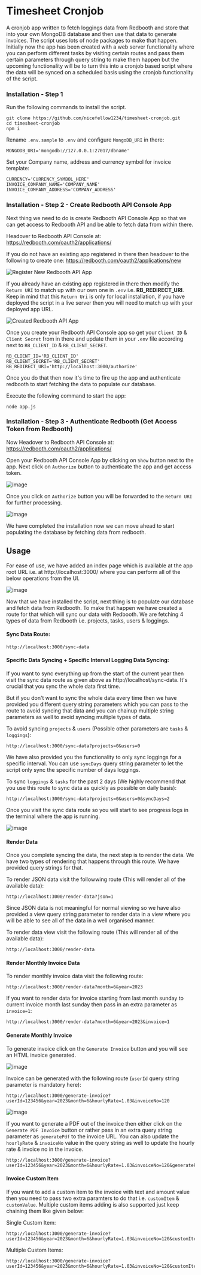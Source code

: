 ﻿# Timesheet Cronjob
A cronjob app written to fetch loggings data from Redbooth and store that into your own MongoDB database and then use that data to generate invoices. The script uses lots of node packages to make that happen. Initially now the app has been created with a web server functionality where you can perform different tasks by visiting certain routes and pass them certain parameters through query string to make them happen but the upcoming functionality will be to turn this into a cronjob based script where the data will be synced on a scheduled basis using the cronjob functionality of the script.

### Installation - Step 1

Run the following commands to install the script.

    git clone https://github.com/nicefellow1234/timesheet-cronjob.git
    cd timesheet-cronjob
    npm i

Rename `.env.sample` to `.env` and configure `MongoDB_URI` in there:

    MONGODB_URI='mongodb://127.0.0.1:27017/dbname'

Set your Company name, address and currency symbol for invoice template:

    CURRENCY='CURRENCY_SYMBOL_HERE'
    INVOICE_COMPANY_NAME='COMPANY_NAME'
    INVOICE_COMPANY_ADDRESS='COMPANY_ADDRESS'

### Installation - Step 2 - Create Redbooth API Console App

Next thing we need to do is create Redbooth API Console App so that we can get access to Redbooth API and be able to fetch data from within there.

Headover to Redbooth API Console at: https://redbooth.com/oauth2/applications/

If you do not have an existing app registered in there then headover to the following to create one: https://redbooth.com/oauth2/applications/new

![Register New Redbooth API App](https://github.com/nicefellow1234/timesheet-cronjob/assets/10282608/c50286eb-3b1b-4fff-ac41-19340b7587f8)

If you already have an existing app registered in there then modify the `Return URI` to match up with our own one in `.env` i.e. **RB_REDIRECT_URI**. Keep in mind that this `Return Uri` is only for local installation, if you have deployed the script in a live server then you will need to match up with your deployed app URL.

![Created Redbooth API App](https://github.com/nicefellow1234/timesheet-cronjob/assets/10282608/f3b3283f-5ef1-40d2-a250-e14e787a7202)

Once you create your Redbooth API Console app so get your `Client ID` & `Client Secret` from in there and update them in your `.env` file according next to `RB_CLIENT_ID` & `RB_CLIENT_SECRET`.

    RB_CLIENT_ID='RB_CLIENT_ID'
    RB_CLIENT_SECRET='RB_CLIENT_SECRET'
    RB_REDIRECT_URI='http://localhost:3000/authorize'

Once you do that then now it's time to fire up the app and authenticate redbooth to start fetching the data to populate our database. 

Execute the following command to start the app:

    node app.js

### Installation - Step 3 - Authenticate Redbooth (Get Access Token from Redbooth)

Now Headover to Redbooth API Console at: https://redbooth.com/oauth2/applications/

Open your Redbooth API Console App by clicking on `Show` button next to the app. Next click on `Authorize` button to authenticate the app and get access token.

![image](https://github.com/nicefellow1234/timesheet-cronjob/assets/10282608/160b8800-dfc6-4732-8959-551bcef82f1a)


Once you click on `Authorize` button you will be forwarded to the `Return URI` for further processing.

![image](https://github.com/nicefellow1234/timesheet-cronjob/assets/10282608/d10ed045-10f1-4521-b036-feb08e00b1a9)

We have completed the installation now we can move ahead to start populating the database by fetching data from redbooth.

## Usage

For ease of use, we have added an index page which is available at the app root URL i.e. at http://localhost:3000/ where you can perform all of the below operations from the UI.

![image](https://github.com/nicefellow1234/timesheet-cronjob/assets/10282608/65b898e3-d6f0-4474-b24e-8b4e6350b00c)


Now that we have installed the script, next thing is to populate our database and fetch data from Redbooth. To make that happen we have created a route for that which will sync our data with Redbooth. We are fetching 4 types of data from Redbooth i.e. projects, tasks, users & loggings.

#### Sync Data Route: 

    http://localhost:3000/sync-data

#### Specific Data Syncing + Specific Interval Logging Data Syncing:

If you want to sync everything up from the start of the current year then visit the sync data route as given above as http://localhost/sync-data. It's crucial that you sync the whole data first time.

But if you don't want to sync the whole data every time then we have provided you different query string parameters which you can pass to the route to avoid syncing that data and you can chainup multiple string parameters as well to avoid syncing multiple types of data.

To avoid syncing `projects` & `users` (Possible other parameters are `tasks` & `loggings`):

    http://localhost:3000/sync-data?projects=0&users=0

We have also provided you the functionality to only sync loggings for a specific interval. You can use `syncDays` query string parameter to let the script only sync the specific number of days loggings.

To sync `loggings` & `tasks` for the past 2 days (We highly recommend that you use this route to sync data as quickly as possible on daily basis):

    http://localhost:3000/sync-data?projects=0&users=0&syncDays=2

Once you visit the sync data route so you will start to see progress logs in the terminal where the app is running.

![image](https://github.com/nicefellow1234/timesheet-cronjob/assets/10282608/f06074ec-5635-48a5-93b9-3d0035bed767)

#### Render Data

Once you complete syncing the data, the next step is to render the data. We have two types of rendering that happens through this route. We have provided query strings for that.

To render JSON data visit the followwing route (This will render all of the available data):

    http://localhost:3000/render-data?json=1

Since JSON data is not meaningful for normal viewing so we have also provided a view query string parameter to render data in a view where you will be able to see all of the data in a well organised manner.

To render data view visit the following route (This will render all of the available data):

    http://localhost:3000/render-data

#### Render Monthly Invoice Data

To render monthly invoice data visit the following route:

    http://localhost:3000/render-data?month=6&year=2023

If you want to render data for invoice starting from last month sunday to current invoice month last sunday then pass in an extra parameter as `invoice=1`:

    http://localhost:3000/render-data?month=6&year=2023&invoice=1

#### Generate Monthly Invoice

To generate invoice click on the `Generate Invoice` button and you will see an HTML invoice generated.

![image](https://github.com/nicefellow1234/timesheet-cronjob/assets/10282608/61929dc4-7d33-478a-bcde-19eda2a48add)

Invoice can be generated with the following route (`userId` query string parameter is mandatory here):

    http://localhost:3000/generate-invoice?userId=123456&year=2023&month=6&hourlyRate=1.03&invoiceNo=120

![image](https://github.com/nicefellow1234/timesheet-cronjob/assets/10282608/96c6d5a2-5ae6-481f-a0db-f264f37d0c2a)

If you want to generate a PDF out of the invoice then either click on the `Generate PDF Invoice` button or rather pass in an extra query string parameter as `generatePdf` to the invoice URL. You can also update the `hourlyRate` & `invoiceNo` value in the query string as well to update the hourly rate & invoice no in the invoice.

    http://localhost:3000/generate-invoice?userId=123456&year=2023&month=6&hourlyRate=1.03&invoiceNo=120&generatePdf=1

#### Invoice Custom Item

If you want to add a custom item to the invoice with text and amount value then you need to pass two extra paramters to do that i.e. `customItem` & `customValue`. Multiple custom items adding is also supported just keep chaining them like given below:

Single Custom Item:

    http://localhost:3000/generate-invoice?userId=123456&year=2023&month=6&hourlyRate=1.03&invoiceNo=120&customItem=customItemHere&customValue=100

Multiple Custom Items:

    http://localhost:3000/generate-invoice?userId=123456&year=2023&month=6&hourlyRate=1.03&invoiceNo=120&customItem=customItemNo1&customValue=100&customItem=customItemNo2&customValue=200
